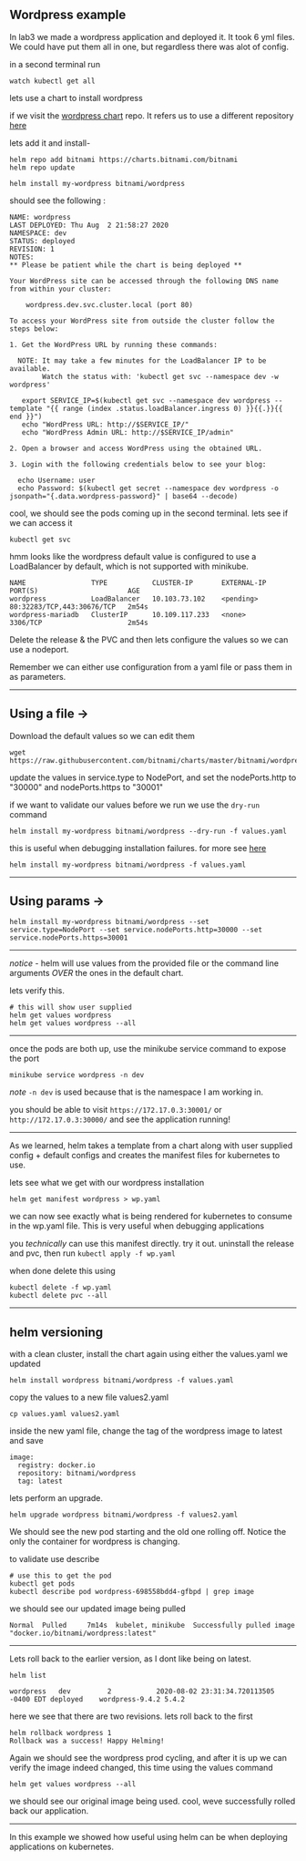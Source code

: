 ## Wordpress example

In lab3 we made a wordpress application and deployed it. It took 6 yml files. We could have put them all in one, but regardless there was alot of config.

in a second terminal run
```
watch kubectl get all
```

lets use a chart to install wordpress

if we visit the [wordpress chart](https://github.com/helm/charts/tree/master/stable/wordpress) repo. It refers us to use a different repository [here](https://github.com/bitnami/charts/tree/master/bitnami/wordpress)

lets add it and install-
```
helm repo add bitnami https://charts.bitnami.com/bitnami
helm repo update

```

```
helm install my-wordpress bitnami/wordpress
```

should see the following :

```
NAME: wordpress
LAST DEPLOYED: Thu Aug  2 21:58:27 2020
NAMESPACE: dev
STATUS: deployed
REVISION: 1
NOTES:
** Please be patient while the chart is being deployed **

Your WordPress site can be accessed through the following DNS name from within your cluster:

    wordpress.dev.svc.cluster.local (port 80)

To access your WordPress site from outside the cluster follow the steps below:

1. Get the WordPress URL by running these commands:

  NOTE: It may take a few minutes for the LoadBalancer IP to be available.
        Watch the status with: 'kubectl get svc --namespace dev -w wordpress'

   export SERVICE_IP=$(kubectl get svc --namespace dev wordpress --template "{{ range (index .status.loadBalancer.ingress 0) }}{{.}}{{ end }}")
   echo "WordPress URL: http://$SERVICE_IP/"
   echo "WordPress Admin URL: http://$SERVICE_IP/admin"

2. Open a browser and access WordPress using the obtained URL.

3. Login with the following credentials below to see your blog:

  echo Username: user
  echo Password: $(kubectl get secret --namespace dev wordpress -o jsonpath="{.data.wordpress-password}" | base64 --decode)

```


cool, we should see the pods coming up in the second terminal. lets see if we can access it

```
kubectl get svc
```
hmm looks like the wordpress default value is configured to use a LoadBalancer by default, which is not supported with minikube.
```
NAME                TYPE           CLUSTER-IP       EXTERNAL-IP   PORT(S)                      AGE
wordpress           LoadBalancer   10.103.73.102    <pending>     80:32283/TCP,443:30676/TCP   2m54s
wordpress-mariadb   ClusterIP      10.109.117.233   <none>        3306/TCP                     2m54s
```

Delete the release & the PVC and then lets configure the values so we can use a nodeport.

Remember we can either use configuration from a yaml file or pass them in as parameters.

---
## Using a file ->

Download the default values so we can edit them
```
wget https://raw.githubusercontent.com/bitnami/charts/master/bitnami/wordpress/values.yaml
```

update the values in service.type to NodePort, and set the nodePorts.http to "30000" and nodePorts.https to "30001"

if we want to validate our values before we run we use the `dry-run` command

```
helm install my-wordpress bitnami/wordpress --dry-run -f values.yaml
```

this is useful when debugging installation failures. for more see [here](https://helm.sh/docs/chart_template_guide/debugging/)

```
helm install my-wordpress bitnami/wordpress -f values.yaml
```
---
## Using params -> 

```
helm install my-wordpress bitnami/wordpress --set service.type=NodePort --set service.nodePorts.http=30000 --set service.nodePorts.https=30001
```

---

*notice* - 
helm will use values from the provided file or the command line arguments *OVER*  the ones in the default chart.

lets verify this.
```
# this will show user supplied
helm get values wordpress
helm get values wordpress --all
```

---
once the pods are both up, use the minikube service command to expose the port
```
minikube service wordpress -n dev
```
*note* `-n dev` is used because that is the namespace I am working in.

you should be able to visit `https://172.17.0.3:30001/` or `http://172.17.0.3:30000/` and see the application running!

---

As we learned, helm takes a template from a chart along with user supplied config + default configs and creates the manifest files for kubernetes to use.

lets see what we get with our wordpress installation
```
helm get manifest wordpress > wp.yaml
```

we can now see exactly what is being rendered for kubernetes to consume in the wp.yaml file. This is very useful when debugging applications

you *technically* can use this manifest directly. try it out. uninstall the release and pvc, then run `kubectl apply -f wp.yaml`

when done delete this using
```
kubectl delete -f wp.yaml
kubectl delete pvc --all
```
---

## helm versioning

with a clean cluster, install the chart again using either the values.yaml we updated

```
helm install wordpress bitnami/wordpress -f values.yaml
```
copy the values to a new file values2.yaml
```
cp values.yaml values2.yaml
```

inside the new yaml file, change the tag of the wordpress image to latest and save
```
image:
  registry: docker.io
  repository: bitnami/wordpress
  tag: latest
```

lets perform an upgrade. 
```
helm upgrade wordpress bitnami/wordpress -f values2.yaml
```
We should see the new pod starting and the old one rolling off. Notice the only the container for wordpress is changing.

to validate use describe
```
# use this to get the pod
kubectl get pods
kubectl describe pod wordpress-698558bdd4-gfbpd | grep image
```
we should see our updated image being pulled
```
Normal  Pulled     7m14s  kubelet, minikube  Successfully pulled image "docker.io/bitnami/wordpress:latest"
```


---

Lets roll back to the earlier version, as I dont like being on latest.

```
helm list

wordpress	dev      	2       	2020-08-02 23:31:34.720113505 -0400 EDT	deployed	wordpress-9.4.2	5.4.2      
```

here we see that there are two revisions. lets roll back to the first

```
helm rollback wordpress 1
Rollback was a success! Happy Helming!
```

Again we should see the wordpress prod cycling, and after it is up we can verify the image indeed changed, this time using the values command

```
helm get values wordpress --all
```

we should see our original image being used. cool, weve successfully rolled back our application.

---


In this example we showed how useful using helm can be when deploying applications on kubernetes.
